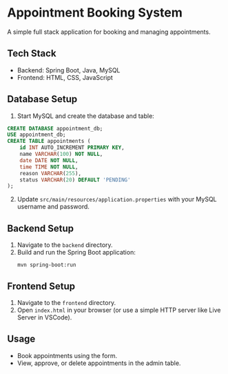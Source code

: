 # Appointment Booking System

A simple full stack application for booking and managing appointments.

## Tech Stack
- Backend: Spring Boot, Java, MySQL
- Frontend: HTML, CSS, JavaScript

## Database Setup
1. Start MySQL and create the database and table:

```sql
CREATE DATABASE appointment_db;
USE appointment_db;
CREATE TABLE appointments (
    id INT AUTO_INCREMENT PRIMARY KEY,
    name VARCHAR(100) NOT NULL,
    date DATE NOT NULL,
    time TIME NOT NULL,
    reason VARCHAR(255),
    status VARCHAR(20) DEFAULT 'PENDING'
);
```

2. Update `src/main/resources/application.properties` with your MySQL username and password.

## Backend Setup
1. Navigate to the `backend` directory.
2. Build and run the Spring Boot application:
   ```
   mvn spring-boot:run
   ```

## Frontend Setup
1. Navigate to the `frontend` directory.
2. Open `index.html` in your browser (or use a simple HTTP server like Live Server in VSCode).

## Usage
- Book appointments using the form.
- View, approve, or delete appointments in the admin table. 